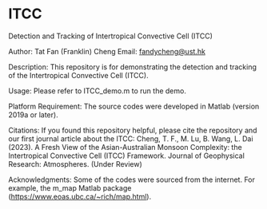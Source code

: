 # ITCC
Detection and Tracking of Intertropical Convective Cell (ITCC)

Author: Tat Fan (Franklin) Cheng 
Email: fandycheng@ust.hk

Description:
    This repository is for demonstrating the detection and tracking of the Intertropical Convective Cell (ITCC). 

Usage:
    Please refer to ITCC_demo.m to run the demo.

Platform Requirement:
    The source codes were developed in Matlab (version 2019a or later).

Citations:
    If you found this repository helpful, please cite the repository and our first journal article about the ITCC:
    Cheng, T. F., M. Lu, B. Wang, L. Dai (2023). A Fresh View of the Asian-Australian Monsoon Complexity: the Intertropical Convective Cell (ITCC) Framework. Journal of Geophysical Research: Atmospheres. (Under Review)
    
Acknowledgments:
    Some of the codes were sourced from the internet. For example, the m_map Matlab package (https://www.eoas.ubc.ca/~rich/map.html).